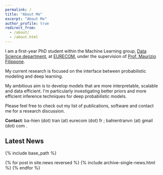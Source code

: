 ```yaml
---
permalink: /
title: "About Me"
excerpt: "About Me"
author_profile: true
redirect_from: 
  - /about/
  - /about.html
---
```


I am a first-year PhD student within the Machine Learning group, [Data Science department](https://ds.eurecom.fr), at [EURECOM](http://eurecom.fr/en), under the supervision of [Prof. Maurizio Filippone](https://scholar.google.com/citations?hl=en&user=ILUeAloAAAAJ).

My current research is focused on the interface between probabilistic modeling and deep learning.

My ambitious aim is to develop models that are more interpretable, scalable and data efficient. I'm particularly investigating better priors and more efficient inference techniques for deep probabilistic models.

Please feel free to check out my list of publications, software and contact me for a research discussion.

**Contact**: ba-hien (dot) tran (at) eurecom (dot) fr ; bahientranvn (at) gmail (dot) com .


## Latest News
{% include base_path %}

{% for post in site.news reversed %}
  {% include archive-single-news.html %}
{% endfor %}
